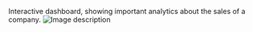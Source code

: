 Interactive dashboard, showing important analytics about the sales of a company.
![Image description](dashboard_demo.gif)
